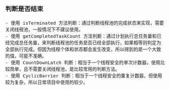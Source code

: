 <span  style="font-family: Simsun,serif; font-size: 17px; ">

### 判断是否结束

~~~
- 使用 isTerminated 方法判断：通过判断线程池的完成状态来实现，需要关闭线程池，一般情况下不建议使用。
- 使用 getCompletedTaskCount 方法判断：通过计划执行总任务量和已经完成总任务量，来判断线程池的任务是否已经全部执行，如果相等则判定为全部执行完成。但因为线程个体和状态都会发生改变，所以得到的是一个大致的值，可能不准确。
- 使用 CountDownLatch 判断：相当于一个线程安全的单次计数器，使用比较简单，且不需要关闭线程池，是比较常用的判断方法。
- 使用 CyclicBarrier 判断：相当于一个线程安全的重复计数器，但使用较为复杂，所以日常项目中使用的较少。
~~~

</span>